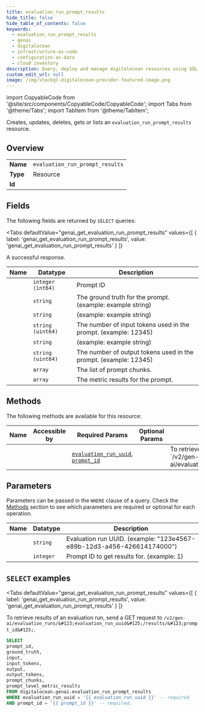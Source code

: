 ```yaml
--- 
title: evaluation_run_prompt_results
hide_title: false
hide_table_of_contents: false
keywords:
  - evaluation_run_prompt_results
  - genai
  - digitalocean
  - infrastructure-as-code
  - configuration-as-data
  - cloud inventory
description: Query, deploy and manage digitalocean resources using SQL
custom_edit_url: null
image: /img/stackql-digitalocean-provider-featured-image.png
---
```


import CopyableCode from '@site/src/components/CopyableCode/CopyableCode';
import Tabs from '@theme/Tabs';
import TabItem from '@theme/TabItem';

Creates, updates, deletes, gets or lists an <code>evaluation_run_prompt_results</code> resource.

## Overview
<table><tbody>
<tr><td><b>Name</b></td><td><code>evaluation_run_prompt_results</code></td></tr>
<tr><td><b>Type</b></td><td>Resource</td></tr>
<tr><td><b>Id</b></td><td><CopyableCode code="digitalocean.genai.evaluation_run_prompt_results" /></td></tr>
</tbody></table>

## Fields

The following fields are returned by `SELECT` queries:

<Tabs
    defaultValue="genai_get_evaluation_run_prompt_results"
    values={[
        { label: 'genai_get_evaluation_run_prompt_results', value: 'genai_get_evaluation_run_prompt_results' }
    ]}
>
<TabItem value="genai_get_evaluation_run_prompt_results">

A successful response.

<table>
<thead>
    <tr>
    <th>Name</th>
    <th>Datatype</th>
    <th>Description</th>
    </tr>
</thead>
<tbody>
<tr>
    <td><CopyableCode code="prompt_id" /></td>
    <td><code>integer (int64)</code></td>
    <td>Prompt ID</td>
</tr>
<tr>
    <td><CopyableCode code="ground_truth" /></td>
    <td><code>string</code></td>
    <td>The ground truth for the prompt. (example: example string)</td>
</tr>
<tr>
    <td><CopyableCode code="input" /></td>
    <td><code>string</code></td>
    <td> (example: example string)</td>
</tr>
<tr>
    <td><CopyableCode code="input_tokens" /></td>
    <td><code>string (uint64)</code></td>
    <td>The number of input tokens used in the prompt. (example: 12345)</td>
</tr>
<tr>
    <td><CopyableCode code="output" /></td>
    <td><code>string</code></td>
    <td> (example: example string)</td>
</tr>
<tr>
    <td><CopyableCode code="output_tokens" /></td>
    <td><code>string (uint64)</code></td>
    <td>The number of output tokens used in the prompt. (example: 12345)</td>
</tr>
<tr>
    <td><CopyableCode code="prompt_chunks" /></td>
    <td><code>array</code></td>
    <td>The list of prompt chunks.</td>
</tr>
<tr>
    <td><CopyableCode code="prompt_level_metric_results" /></td>
    <td><code>array</code></td>
    <td>The metric results for the prompt.</td>
</tr>
</tbody>
</table>
</TabItem>
</Tabs>

## Methods

The following methods are available for this resource:

<table>
<thead>
    <tr>
    <th>Name</th>
    <th>Accessible by</th>
    <th>Required Params</th>
    <th>Optional Params</th>
    <th>Description</th>
    </tr>
</thead>
<tbody>
<tr>
    <td><a href="#genai_get_evaluation_run_prompt_results"><CopyableCode code="genai_get_evaluation_run_prompt_results" /></a></td>
    <td><CopyableCode code="select" /></td>
    <td><a href="#parameter-evaluation_run_uuid"><code>evaluation_run_uuid</code></a>, <a href="#parameter-prompt_id"><code>prompt_id</code></a></td>
    <td></td>
    <td>To retrieve results of an evaluation run, send a GET request to `/v2/gen-ai/evaluation_runs/&#123;evaluation_run_uuid&#125;/results/&#123;prompt_id&#125;`.</td>
</tr>
</tbody>
</table>

## Parameters

Parameters can be passed in the `WHERE` clause of a query. Check the [Methods](#methods) section to see which parameters are required or optional for each operation.

<table>
<thead>
    <tr>
    <th>Name</th>
    <th>Datatype</th>
    <th>Description</th>
    </tr>
</thead>
<tbody>
<tr id="parameter-evaluation_run_uuid">
    <td><CopyableCode code="evaluation_run_uuid" /></td>
    <td><code>string</code></td>
    <td>Evaluation run UUID. (example: "123e4567-e89b-12d3-a456-426614174000")</td>
</tr>
<tr id="parameter-prompt_id">
    <td><CopyableCode code="prompt_id" /></td>
    <td><code>integer</code></td>
    <td>Prompt ID to get results for. (example: 1)</td>
</tr>
</tbody>
</table>

## `SELECT` examples

<Tabs
    defaultValue="genai_get_evaluation_run_prompt_results"
    values={[
        { label: 'genai_get_evaluation_run_prompt_results', value: 'genai_get_evaluation_run_prompt_results' }
    ]}
>
<TabItem value="genai_get_evaluation_run_prompt_results">

To retrieve results of an evaluation run, send a GET request to `/v2/gen-ai/evaluation_runs/&#123;evaluation_run_uuid&#125;/results/&#123;prompt_id&#125;`.

```sql
SELECT
prompt_id,
ground_truth,
input,
input_tokens,
output,
output_tokens,
prompt_chunks,
prompt_level_metric_results
FROM digitalocean.genai.evaluation_run_prompt_results
WHERE evaluation_run_uuid = '{{ evaluation_run_uuid }}' -- required
AND prompt_id = '{{ prompt_id }}' -- required;
```
</TabItem>
</Tabs>
